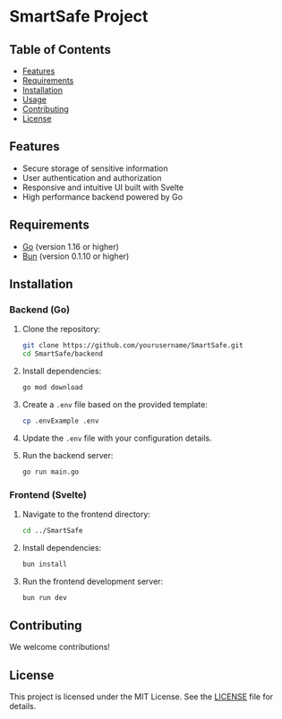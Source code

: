 # SmartSafe Project

## Table of Contents

- [Features](#features)
- [Requirements](#requirements)
- [Installation](#installation)
- [Usage](#usage)
- [Contributing](#contributing)
- [License](#license)

## Features

- Secure storage of sensitive information
- User authentication and authorization
- Responsive and intuitive UI built with Svelte
- High performance backend powered by Go

## Requirements

- [Go](https://golang.org/doc/install) (version 1.16 or higher)
- [Bun](https://bun.sh/) (version 0.1.10 or higher)

## Installation

### Backend (Go)

1. Clone the repository:
    ```sh
    git clone https://github.com/yourusername/SmartSafe.git
    cd SmartSafe/backend
    ```

2. Install dependencies:
    ```sh
    go mod download
    ```

3. Create a `.env` file based on the provided template:
    ```sh
    cp .envExample .env
    ```

4. Update the `.env` file with your configuration details.

5. Run the backend server:
    ```sh
    go run main.go
    ```

### Frontend (Svelte)

1. Navigate to the frontend directory:
    ```sh
    cd ../SmartSafe
    ```

2. Install dependencies:
    ```sh
    bun install
    ```

3. Run the frontend development server:
    ```sh
    bun run dev
    ```

## Contributing

We welcome contributions!

## License

This project is licensed under the MIT License. See the [LICENSE](LICENSE) file for details.
